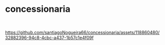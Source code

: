 # concessionaria
 <br>

https://github.com/santiagoNogueira66/concessionaria/assets/118860480/32882396-94c8-4cbc-a437-1b57c1e4f09f

